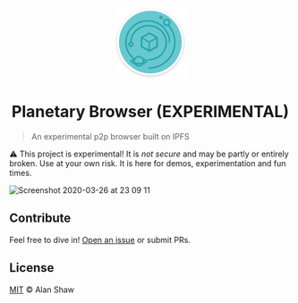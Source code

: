 <p align="center"><img src="assets/logo-1024w.png" width="128" /></p>
<h1 align="center">Planetary Browser (EXPERIMENTAL)</h1>

> An experimental p2p browser built on IPFS

⚠️ This project is experimental! It is _not secure_ and may be partly or entirely broken. Use at your own risk. It is here for demos, experimentation and fun times.

<img alt="Screenshot 2020-03-26 at 23 09 11" src="https://user-images.githubusercontent.com/152863/77705175-e4b4b300-6fb6-11ea-90a1-972c3c53b162.png">

## Contribute

Feel free to dive in! [Open an issue](https://github.com/alanshaw/planetarybrowser/issues/new) or submit PRs.

## License

[MIT](LICENSE) © Alan Shaw
